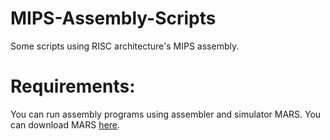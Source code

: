 # MIPS-Assembly-Scripts

Some scripts using RISC architecture's MIPS assembly.

# Requirements:

You can run assembly programs using assembler and simulator MARS.
You can download MARS [here](http://courses.missouristate.edu/kenvollmar/mars/index.htm).
